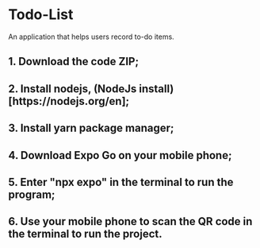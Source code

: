 # Todo-List
An application that helps users record to-do items.

<h2>1. Download the code ZIP;</h2>
<h2>2. Install nodejs, (NodeJs install) [https://nodejs.org/en];</h2>
<h2>3. Install yarn package manager;</h2>
<h2>4. Download Expo Go on your mobile phone;</h2>
<h2>5. Enter "npx expo" in the terminal to run the program;</h2>
<h2>6. Use your mobile phone to scan the QR code in the terminal to run the project.</h2>
